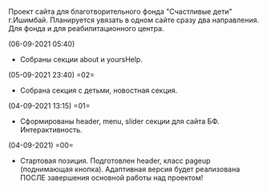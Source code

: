 Проект сайта для благотворительного фонда "Счастливые дети" г.Ишимбай.
Планируется увязать в одном сайте сразу два направления.
Для фонда и для реабилитационного центра.

(06-09-2021 05:40)
- Собраны секции about и yoursHelp.

(05-09-2021 23:40) =02=
- Собрана секция с детьми, новостная секция.

(04-09-2021 13:15) =01=
- Сформированы header, menu, slider секции для сайта БФ. Интерактивность.

(04-09-2021) =00=
- Стартовая позиция. Подготовлен header, класс pageup (поднимающая кнопка). Адаптивная версия будет реализована ПОСЛЕ завершения основной работы над проектом!